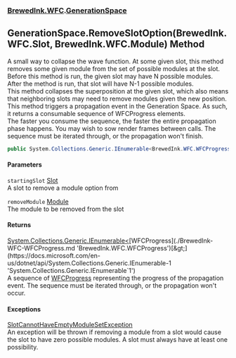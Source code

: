 ### [BrewedInk.WFC](./BrewedInk-WFC.md 'BrewedInk.WFC').[GenerationSpace](./BrewedInk-WFC-GenerationSpace.md 'BrewedInk.WFC.GenerationSpace')
## GenerationSpace.RemoveSlotOption(BrewedInk.WFC.Slot, BrewedInk.WFC.Module) Method
A small way to collapse the wave function. At some given slot, this method removes some given module from the set of possible modules at the slot.  
Before this method is run, the given slot may have N possible modules. After the method is run, that slot will have N-1 possible modules.  
This method collapses the superposition at the given slot, which also means that neighboring slots may need to remove modules given the new position.  
This method triggers a propagation event in the Generation Space. As such, it returns a consumable sequence of WFCProgress elements.  
The faster you consume the sequence, the faster the entire propagation phase happens. You may wish to sow render frames between calls. The sequence must be iterated through, or the propagation won't finish.  
```csharp
public System.Collections.Generic.IEnumerable<BrewedInk.WFC.WFCProgress> RemoveSlotOption(BrewedInk.WFC.Slot startingSlot, BrewedInk.WFC.Module removeModule);
```
#### Parameters
<a name='BrewedInk-WFC-GenerationSpace-RemoveSlotOption(BrewedInk-WFC-Slot_BrewedInk-WFC-Module)-startingSlot'></a>
`startingSlot` [Slot](./BrewedInk-WFC-Slot.md 'BrewedInk.WFC.Slot')  
A slot to remove a module option from  
  
<a name='BrewedInk-WFC-GenerationSpace-RemoveSlotOption(BrewedInk-WFC-Slot_BrewedInk-WFC-Module)-removeModule'></a>
`removeModule` [Module](./BrewedInk-WFC-Module.md 'BrewedInk.WFC.Module')  
The module to be removed from the slot  
  
#### Returns
[System.Collections.Generic.IEnumerable&lt;](https://docs.microsoft.com/en-us/dotnet/api/System.Collections.Generic.IEnumerable-1 'System.Collections.Generic.IEnumerable`1')[WFCProgress](./BrewedInk-WFC-WFCProgress.md 'BrewedInk.WFC.WFCProgress')[&gt;](https://docs.microsoft.com/en-us/dotnet/api/System.Collections.Generic.IEnumerable-1 'System.Collections.Generic.IEnumerable`1')  
A sequence of [WFCProgress](./BrewedInk-WFC-WFCProgress.md 'BrewedInk.WFC.WFCProgress') representing the progress of the propagation event. The sequence must be iterated through, or the propagation won't occur.  
#### Exceptions
[SlotCannotHaveEmptyModuleSetException](./BrewedInk-WFC-SlotCannotHaveEmptyModuleSetException.md 'BrewedInk.WFC.SlotCannotHaveEmptyModuleSetException')  
An exception will be thrown if removing a module from a slot would cause the slot to have zero possible modules. A slot must always have at least one possibility.  
